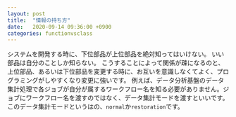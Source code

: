 ```yaml
---
layout: post
title:  "情報の持ち方"
date:   2020-09-14 09:36:00 +0900
categories: functionvsclass
---
```

システムを開発する時に、下位部品が上位部品を絶対知ってはいけない。
いい部品は自分のことしか知らない。
こうすることによって関係が疎になるのと、上位部品、あるいは下位部品を変更する時に、お互いを意識しなくてよく、プログラミングがしやすくなり変更に強いです。
例えば、データ分析基盤のデータ集計処理で各ジョブが自分が属するワークフロー名を知る必要がありません。ジョブにワークフロー名を渡すのではなく、データ集計モードを渡すといいです。このデータ集計モードというはの、`normal`か`restoration`です。
